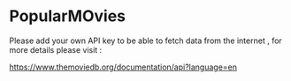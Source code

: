 # PopularMOvies

Please add your own API key to be able to fetch data from the internet , for more details please visit : 

 https://www.themoviedb.org/documentation/api?language=en
